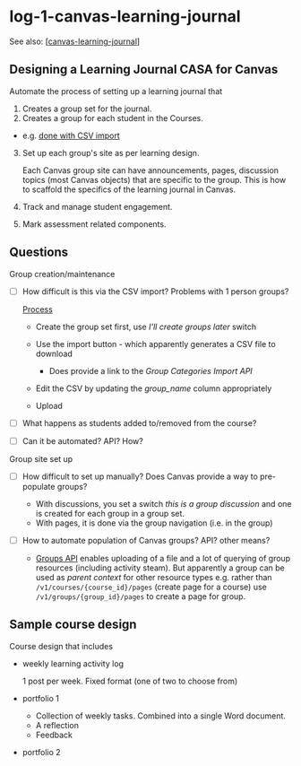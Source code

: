 # log-1-canvas-learning-journal

See also: [[canvas-learning-journal]]

## Designing a Learning Journal CASA for Canvas

Automate the process of setting up a learning journal that

1. Creates a group set for the journal.
2. Creates a group for each student in the Courses.

  - e.g. [done with CSV import](https://community.canvaslms.com/t5/Instructor-Guide/How-do-I-import-groups-in-a-group-set/ta-p/417799)
3. Set up each group's site as per learning design.

    Each Canvas group site can have announcements, pages, discussion topics (most Canvas objects) that are specific to the group. This is how to scaffold the specifics of the learning journal in Canvas. 

4. Track and manage student engagement.
5. Mark assessment related components.


## Questions

Group creation/maintenance

- [ ] How difficult is this via the CSV import? Problems with 1 person groups?

    [Process](https://community.canvaslms.com/t5/Instructor-Guide/How-do-I-import-groups-in-a-group-set/ta-p/417799)

    - Create the group set first, use _I'll create groups later_ switch
    - Use the import button - which apparently generates a CSV file to download

        - Does provide a link to the _Group Categories Import API_
    - Edit the CSV by updating the _group_name_ column appropriately
    - Upload

- [ ] What happens as students added to/removed from the course? 
- [ ] Can it be automated? API? How?

Group site set up

- [ ] How difficult to set up manually? Does Canvas provide a way to pre-populate groups?

    - With discussions, you set a switch _this is a group discussion_ and one is created for each group in a group set.
    - With pages, it is done via the group navigation (i.e. in the group)
- [ ] How to automate population of Canvas groups? API? other means?

    - [Groups API](https://canvas.instructure.com/doc/api/groups.html) enables uploading of a file and a lot of querying of group resources (including activity steam). But apparently a group can be used as _parent context_ for other resource types e.g. rather than `/v1/courses/{course_id}/pages` (create page for a course) use `/v1/groups/{group_id}/pages` to create a page for  group.

## Sample course design

Course design that includes

- weekly learning activity log

    1 post per week. Fixed format (one of two to choose from)
- portfolio 1

    - Collection of weekly tasks. Combined into a single Word document.  
    - A reflection
    - Feedback
- portfolio 2


[//begin]: # "Autogenerated link references for markdown compatibility"
[canvas-learning-journal]: canvas-learning-journal "Canvas Learning Journal"
[//end]: # "Autogenerated link references"